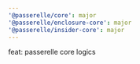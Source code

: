 ```yaml
---
'@passerelle/core': major
'@passerelle/enclosure-core': major
'@passerelle/insider-core': major
---
```


feat: passerelle core logics
